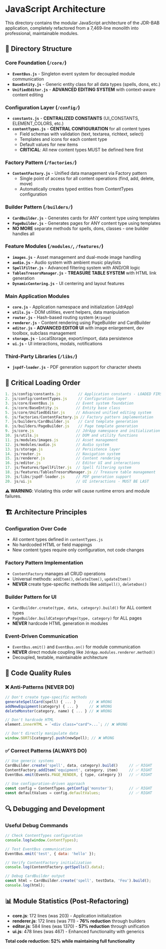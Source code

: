 # JavaScript Architecture

This directory contains the modular JavaScript architecture of the JDR-BAB application, completely refactored from a 7,469-line monolith into professional, maintainable modules.

## 📁 Directory Structure

### Core Foundation (`/core/`)
- **`EventBus.js`** - Singleton event system for decoupled module communication
- **`BaseEntity.js`** - Generic entity class for all data types (spells, dons, etc.)
- **`UnifiedEditor.js`** - **ADVANCED EDITING SYSTEM** with context-aware content editing

### Configuration Layer (`/config/`)
- **`constants.js`** - **CENTRALIZED CONSTANTS** (UI_CONSTANTS, ELEMENT_COLORS, etc.)
- **`contentTypes.js`** - **CENTRAL CONFIGURATION** for all content types
  - Field schemas with validation (text, textarea, richtext, select)
  - Templates and icons for each content type
  - Default values for new items
  - **CRITICAL**: All new content types MUST be defined here first

### Factory Pattern (`/factories/`)
- **`ContentFactory.js`** - Unified data management via Factory pattern
  - Single point of access for all content operations (find, add, delete, move)
  - Automatically creates typed entities from ContentTypes configuration

### Builder Pattern (`/builders/`)
- **`CardBuilder.js`** - Generates cards for ANY content type using templates
- **`PageBuilder.js`** - Generates pages for ANY content type using templates
- **NO MORE** separate methods for spells, dons, classes - one builder handles all

### Feature Modules (`/modules/`, `/features/`)
- **`images.js`** - Asset management and dual-mode image handling
- **`audio.js`** - Audio system with ambient music playlists
- **`SpellFilter.js`** - Advanced filtering system with AND/OR logic
- **`TablesTresorsManager.js`** - **TREASURE TABLE SYSTEM** with HTML link generation
- **`DynamicCentering.js`** - UI centering and layout features

### Main Application Modules
- **`core.js`** - Application namespace and initialization (JdrApp)
- **`utils.js`** - DOM utilities, event helpers, data manipulation
- **`router.js`** - Hash-based routing system (`#/page`)
- **`renderer.js`** - Content rendering using PageBuilder and CardBuilder
- **`editor.js`** - **ADVANCED EDITOR UI** with image enlargement, dev toolbox, subclass management
- **`storage.js`** - LocalStorage, export/import, data persistence
- **`ui.js`** - UI interactions, modals, notifications

### Third-Party Libraries (`/libs/`)
- **`jspdf-loader.js`** - PDF generation support for character sheets

## 🔄 Critical Loading Order

```javascript
1. js/config/constants.js        // Application constants - LOADED FIRST
2. js/config/contentTypes.js     // Configuration layer
3. js/core/EventBus.js          // Event system foundation  
4. js/core/BaseEntity.js        // Entity base class
5. js/core/UnifiedEditor.js     // Advanced unified editing system
6. js/factories/ContentFactory.js // Factory pattern implementation
7. js/builders/CardBuilder.js    // Card template generation
8. js/builders/PageBuilder.js    // Page template generation
9. js/core.js                   // JdrApp namespace and initialization
10. js/utils.js                 // DOM and utility functions
11. js/modules/images.js        // Asset management
12. js/modules/audio.js         // Audio system
13. js/storage.js               // Persistence layer
14. js/router.js                // Navigation system
15. js/renderer.js              // Content rendering 
16. js/editor.js                // Editor UI and interactions
17. js/features/SpellFilter.js  // Spell filtering system
18. js/features/TablesTresorsManager.js // Treasure table management
19. js/libs/jspdf-loader.js     // PDF generation support
20. js/ui.js                    // UI interactions - MUST BE LAST
```

**⚠️ WARNING**: Violating this order will cause runtime errors and module failures.

## 🏗️ Architecture Principles

### Configuration Over Code
- All content types defined in `contentTypes.js`
- No hardcoded HTML or field mappings
- New content types require only configuration, not code changes

### Factory Pattern Implementation
- `ContentFactory` manages all CRUD operations
- Universal methods: `addItem()`, `deleteItem()`, `updateItem()`
- **NEVER** create type-specific methods like `addSpell()`, `deleteDon()`

### Builder Pattern for UI
- `CardBuilder.create(type, data, category).build()` for ALL content types
- `PageBuilder.buildCategoryPage(type, category)` for ALL pages
- **NEVER** hardcode HTML generation in modules

### Event-Driven Communication
- `EventBus.emit()` and `EventBus.on()` for module communication
- **NEVER** direct module coupling like `JdrApp.modules.renderer.method()`
- Decoupled, testable, maintainable architecture

## 📝 Code Quality Rules

### ❌ Anti-Patterns (NEVER DO)
```javascript
// Don't create type-specific methods
generateSpellCard(spell) { ... }      // ❌ WRONG
addNewEquipment(category) { ... }     // ❌ WRONG
deleteMonster(category, name) { ... } // ❌ WRONG

// Don't hardcode HTML
element.innerHTML = `<div class="card">...`; // ❌ WRONG

// Don't directly manipulate data
window.SORTS[category].push(newSpell); // ❌ WRONG
```

### ✅ Correct Patterns (ALWAYS DO)
```javascript
// Use generic systems
CardBuilder.create('spell', data, category).build()     // ✅ RIGHT
ContentFactory.addItem('equipment', category, item)     // ✅ RIGHT
EventBus.emit(Events.PAGE_RENDER, { type, category })   // ✅ RIGHT

// Use configuration-driven approach
const config = ContentTypes.getConfig('monster');       // ✅ RIGHT
const defaultValues = config.defaultValues;             // ✅ RIGHT
```

## 🔍 Debugging and Development

### Useful Debug Commands
```javascript
// Check ContentTypes configuration
console.log(window.ContentTypes);

// Test EventBus communication
EventBus.emit('test', { data: 'hello' });

// Verify ContentFactory initialization
console.log(ContentFactory.getSpells().data);

// Debug CardBuilder output
const html = CardBuilder.create('spell', testData, 'Feu').build();
console.log(html);
```

## 📊 Module Statistics (Post-Refactoring)

- **core.js**: 172 lines (was 203) - Application initialization
- **renderer.js**: 172 lines (was 711) - **76% reduction** through builders
- **editor.js**: 584 lines (was 1370) - **57% reduction** through unification
- **ui.js**: 478 lines (was 467) - Enhanced functionality with generics

**Total code reduction: 52% while maintaining full functionality**